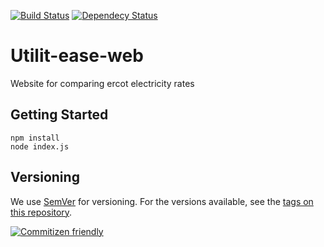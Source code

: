 [![Build Status](https://travis-ci.org/ryandterri/utilit-ease-web.svg?branch=master)](https://travis-ci.org/ryandterri/utilit-ease-web)
[![Dependecy Status](https://david-dm.org/ryandterri/utilit-ease-web.svg)](https://david-dm.org/ryandterri/utilit-ease-web.svg)

# Utilit-ease-web

Website for comparing ercot electricity rates

## Getting Started

```
npm install
node index.js
```

## Versioning

We use [SemVer](http://semver.org/) for versioning. For the versions available, see the [tags on this repository](https://github.com/your/project/tags). 

[![Commitizen friendly](https://img.shields.io/badge/commitizen-friendly-brightgreen.svg)](http://commitizen.github.io/cz-cli/)
